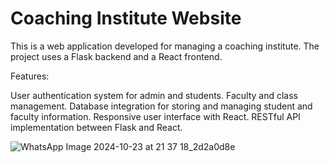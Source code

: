 # Coaching Institute Website
This is a web application developed for managing a coaching institute. The project uses a Flask backend and a React frontend.

Features: 

User authentication system for admin and students.
Faculty and class management.
Database integration for storing and managing student and faculty information.
Responsive user interface with React.
RESTful API implementation between Flask and React.



![WhatsApp Image 2024-10-23 at 21 37 18_2d2a0d8e](https://github.com/user-attachments/assets/81def42d-dc4b-48ea-a72a-560b2d97d91e)
